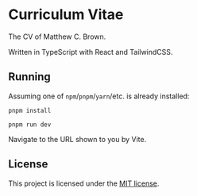 # Curriculum Vitae

The CV of Matthew C. Brown.

Written in TypeScript with React and TailwindCSS.

## Running

Assuming one of `npm`/`pnpm`/`yarn`/etc. is already installed:

`pnpm install`

`pnpm run dev`

Navigate to the URL shown to you by Vite.

## License

This project is licensed under the [MIT license](LICENSE).
